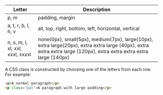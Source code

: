 Letter                           | Description
-------------------------------- | ------------------------------------------------------------------
p, m                             | padding, margin
a, t, r, b, l, h, v              | all, top, right, bottom, left, horizontal, vertical
n, s, m, l, xl, xxl, xxxl, xxxxl | none(0px), small(5px), medium(7px), large(10px), extra large(20px), extra extra large (40px), extra extra extra large (120px), extra extra extra extra large (140px)

A CSS class is constructed by choosing one of the letters from each row. For example:

```html
<p>A normal paragraph</p>
<p class="pal">A paragraph with large padding</p>
```
